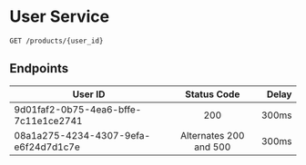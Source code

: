 # User Service

`GET /products/{user_id}`

## Endpoints

| User ID                              |      Status Code       | Delay |
|--------------------------------------|:----------------------:|------:|
| 9d01faf2-0b75-4ea6-bffe-7c11e1ce2741 |          200           | 300ms |
| 08a1a275-4234-4307-9efa-e6f24d7d1c7e | Alternates 200 and 500 | 300ms |
